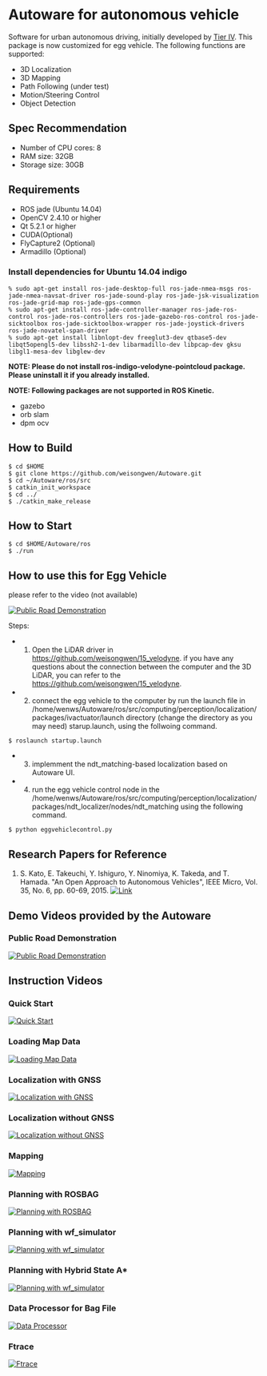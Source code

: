# Autoware for autonomous vehicle

Software for urban autonomous driving, initially developed by [Tier IV](http://www.tier4.jp).
This package is now customized for egg vehicle. The following functions are supported:

- 3D Localization
- 3D Mapping
- Path Following (under test)
- Motion/Steering Control
- Object Detection

## Spec Recommendation

- Number of CPU cores: 8
- RAM size: 32GB
- Storage size: 30GB

## Requirements

- ROS jade (Ubuntu 14.04)
- OpenCV 2.4.10 or higher
- Qt 5.2.1 or higher
- CUDA(Optional)
- FlyCapture2 (Optional)
- Armadillo (Optional)

### Install dependencies for Ubuntu 14.04 indigo

```
% sudo apt-get install ros-jade-desktop-full ros-jade-nmea-msgs ros-jade-nmea-navsat-driver ros-jade-sound-play ros-jade-jsk-visualization ros-jade-grid-map ros-jade-gps-common
% sudo apt-get install ros-jade-controller-manager ros-jade-ros-control ros-jade-ros-controllers ros-jade-gazebo-ros-control ros-jade-sicktoolbox ros-jade-sicktoolbox-wrapper ros-jade-joystick-drivers ros-jade-novatel-span-driver
% sudo apt-get install libnlopt-dev freeglut3-dev qtbase5-dev libqt5opengl5-dev libssh2-1-dev libarmadillo-dev libpcap-dev gksu libgl1-mesa-dev libglew-dev
```

**NOTE: Please do not install ros-indigo-velodyne-pointcloud package. Please uninstall it if you already installed.**


**NOTE: Following packages are not supported in ROS Kinetic.**
- gazebo
- orb slam
- dpm ocv

## How to Build

```
$ cd $HOME
$ git clone https://github.com/weisongwen/Autoware.git
$ cd ~/Autoware/ros/src
$ catkin_init_workspace
$ cd ../
$ ./catkin_make_release
```

## How to Start

```
$ cd $HOME/Autoware/ros
$ ./run
```

## How to use this for Egg Vehicle

please refer to the video (not available)

[![Public Road Demonstration](http://img.youtube.com/vi/5DaQBZvZwAI/mqdefault.jpg)](https://www.youtube.com/watch?v=5DaQBZvZwAI)

Steps:
- 1. Open the LiDAR driver in https://github.com/weisongwen/15_velodyne. if you have any questions about the connection between               the computer and the 3D LiDAR, you can refer to the https://github.com/weisongwen/15_velodyne.
- 2. connect the egg vehicle to the computer by run the launch file in /home/wenws/Autoware/ros/src/computing/perception/localization/packages/ivactuator/launch directory (change the directory as you may need) starup.launch, using the follwoing command.
```
$ roslaunch startup.launch
```
- 3. implemment the ndt_matching-based localization based on Autoware UI.
- 4. run the egg vehicle control node in the /home/wenws/Autoware/ros/src/computing/perception/localization/packages/ndt_localizer/nodes/ndt_matching using the following command.
```
$ python eggvehiclecontrol.py
```


## Research Papers for Reference

1. S. Kato, E. Takeuchi, Y. Ishiguro, Y. Ninomiya, K. Takeda, and T. Hamada. "An Open Approach to Autonomous Vehicles", IEEE Micro, Vol. 35, No. 6, pp. 60-69, 2015. [![Link](http://online.qmags.com/MIC1115/default.aspx?sessionID=7CF18C36BF00A40746B87387B&cid=3230522&eid=19656&pg=62&mode=2#pg62&mode2)](http://online.qmags.com/MIC1115/default.aspx?sessionID=7CF18C36BF00A40746B87387B&cid=3230522&eid=19656&pg=62&mode=2#pg62&mode2)

## Demo Videos provided by the Autoware

### Public Road Demonstration
[![Public Road Demonstration](http://img.youtube.com/vi/5DaQBZvZwAI/mqdefault.jpg)](https://www.youtube.com/watch?v=5DaQBZvZwAI)

## Instruction Videos

### Quick Start
[![Quick Start](http://img.youtube.com/vi/m-4U84K7lvg/mqdefault.jpg)](https://www.youtube.com/watch?v=m-4U84K7lvg)

### Loading Map Data
[![Loading Map Data](http://img.youtube.com/vi/EJa4PHnjdRY/mqdefault.jpg)](https://www.youtube.com/watch?v=EJa4PHnjdRY)

### Localization with GNSS
[![Localization with GNSS](http://img.youtube.com/vi/5bj7gkFlul0/mqdefault.jpg)](https://www.youtube.com/watch?v=5bj7gkFlul0)

### Localization without GNSS
[![Localization without GNSS](http://img.youtube.com/vi/ODlxMzGTJzw/mqdefault.jpg)](https://www.youtube.com/watch?v=ODlxMzGTJzw)

### Mapping
[![Mapping](http://img.youtube.com/vi/HlQ0ohxvlgA/mqdefault.jpg)](https://www.youtube.com/watch?v=HlQ0ohxvlgA)

### Planning with ROSBAG
[![Planning with ROSBAG](http://img.youtube.com/vi/LZTCDbcjIdw/mqdefault.jpg)](https://www.youtube.com/watch?v=LZTCDbcjIdw)

### Planning with wf_simulator
[![Planning with wf_simulator](http://img.youtube.com/vi/HwB2NKqj2yg/mqdefault.jpg)](https://www.youtube.com/watch?v=HwB2NKqj2yg)

### Planning with Hybrid State A*
[![Planning with wf_simulator](http://img.youtube.com/vi/1WiqAHZHj8U/mqdefault.jpg)](https://www.youtube.com/watch?v=1WiqAHZHj8U)

### Data Processor for Bag File
[![Data Processor](http://img.youtube.com/vi/M38Obmy-3Ko/mqdefault.jpg)](https://youtu.be/M38Obmy-3Ko)

### Ftrace
[![Ftrace](http://img.youtube.com/vi/RoIqKgerDUw/mqdefault.jpg)](https://youtu.be/RoIqKgerDUw)


